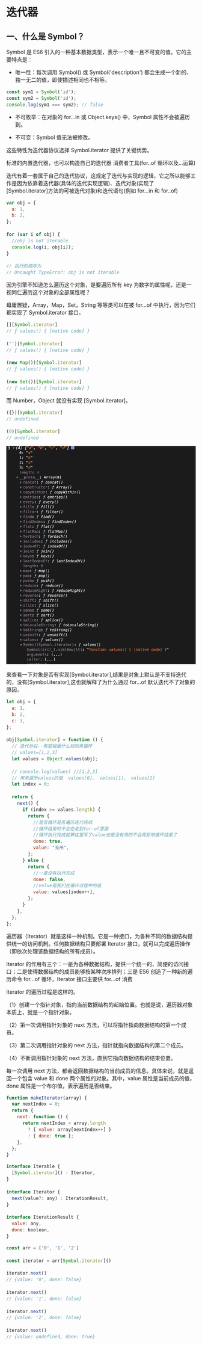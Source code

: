 # 迭代器

## 一、什么是 Symbol？

Symbol 是 ES6 引入的一种基本数据类型，表示一个唯一且不可变的值。它的主要特点是：

* 唯一性：每次调用 Symbol() 或 Symbol('description') 都会生成一个新的、独一无二的值，即使描述相同也不相等。
```javascript
const sym1 = Symbol('id');
const sym2 = Symbol('id');
console.log(sym1 === sym2); // false
```
* 不可枚举：在对象的 for...in 或 Object.keys() 中，Symbol 属性不会被遍历到。

* 不可变：Symbol 值无法被修改。

这些特性为迭代器协议选择 Symbol.iterator 提供了关键优势。


标准的内置迭代器，也可以构造自己的迭代器
消费者工具(for..of 循环以及...运算)

迭代有着一套属于自己的迭代协议，这规定了迭代与实现的逻辑，它之所以能够工作是因为依靠着迭代器(具体的迭代实现逻辑)、迭代对象(实现了[Symbol.iterator]方法的可被迭代对象)和迭代语句(例如 for...in 和 for..of)

```js
var obj = {
  a: 1,
  b: 2,
};

for (var i of obj) {
  //obj is not iterable
  console.log(i, obj[i]);
}

// 执行的顺序为
// Uncaught TypeError: obj is not iterable
```

因为引擎不知道怎么遍历这个对象，是要遍历所有 key 为数字的属性呢，还是一视同仁遍历这个对象的全部属性呢？

毋庸置疑，Array，Map，Set，String 等等类可以在被 for...of 中执行，因为它们都实现了 Symbol.iterator 接口。

```js
[][Symbol.iterator]
// ƒ values() { [native code] }

('')[Symbol.iterator]
// ƒ values() { [native code] }

(new Map())[Symbol.iterator]
// ƒ values() { [native code] }

(new Set())[Symbol.iterator]
// ƒ values() { [native code] }
```

而 Number，Object 就没有实现 [Symbol.iterator]。

```js
({})[Symbol.iterator]
// undefined

(0)[Symbol.iterator]
// undefined
```

![迭代器](./0081Kckwgy1gkjzsfqf2gj30u00yjdhr.webp)

来查看一下对象是否有实现[Symbol.iterator],结果是对象上默认是不支持迭代的，没有[Symbol.iterator],这也就解释了为什么通过 for...of 默认迭代不了对象的原因。

```js
let obj = {
  a: 1,
  b: 2,
  c: 3,
};

obj[Symbol.iterator] = function () {
  // 迭代协议--希望根据什么规则来循环
  // values=[1,2,3]
  let values = Object.values(obj);

  // console.log(values) //[1,2,3]
  // 用来遍历values的值  values[0]、 values[1]、 values[2]
  let index = 0;

  return {
    next() {
      if (index >= values.length) {
        return {
          //是否循环是否遍历迭代完成
          //循环结束时不会在走到for-of里面
          //循环执行完成就算这里写了value也是没有用的不会再影响循环结果了
          done: true,
          value: "无用",
        };
      } else {
        return {
          //一直没有执行完成
          done: false,
          //value是我们在循环过程中的值
          value: values[index++],
        };
      }
    },
  };
};
```

遍历器（Iterator）就是这样一种机制。它是一种接口，为各种不同的数据结构提供统一的访问机制。任何数据结构只要部署 Iterator 接口，就可以完成遍历操作（即依次处理该数据结构的所有成员）。

Iterator 的作用有三个：一是为各种数据结构，提供一个统一的、简便的访问接口；二是使得数据结构的成员能够按某种次序排列；三是 ES6 创造了一种新的遍历命令 for...of 循环，Iterator 接口主要供 for...of 消费

Iterator 的遍历过程是这样的。

（1）创建一个指针对象，指向当前数据结构的起始位置。也就是说，遍历器对象本质上，就是一个指针对象。

（2）第一次调用指针对象的 next 方法，可以将指针指向数据结构的第一个成员。

（3）第二次调用指针对象的 next 方法，指针就指向数据结构的第二个成员。

（4）不断调用指针对象的 next 方法，直到它指向数据结构的结束位置。

每一次调用 next 方法，都会返回数据结构的当前成员的信息。具体来说，就是返回一个包含 value 和 done 两个属性的对象。其中，value 属性是当前成员的值，done 属性是一个布尔值，表示遍历是否结束。

```js
function makeIterator(array) {
  var nextIndex = 0;
  return {
    next: function () {
      return nextIndex < array.length
        ? { value: array[nextIndex++] }
        : { done: true };
    },
  };
}
```

```js
interface Iterable {
  [Symbol.iterator]() : Iterator,
}

interface Iterator {
  next(value?: any) : IterationResult,
}

interface IterationResult {
  value: any,
  done: boolean,
}
```

```js
const arr = ['0', '1', '2']

const iterator = arr[Symbol.iterator]()

iterator.next()
// {value: '0', done: false}

iterator.next()
// {value: '1', done: false}

iterator.next()
// {value: '2', done: false}

iterator.next()
// {value: undefined, done: true}
```